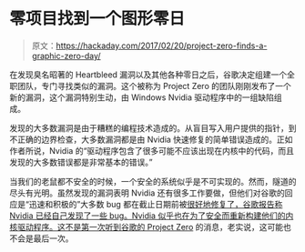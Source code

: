 # 零项目找到一个图形零日

> 原文：<https://hackaday.com/2017/02/20/project-zero-finds-a-graphic-zero-day/>

在发现臭名昭著的 Heartbleed 漏洞以及其他各种零日之后，谷歌决定组建一个全职团队，专门寻找类似的漏洞。这个被称为 Project Zero 的团队刚刚发布了一个新的漏洞，这个漏洞特别生动，由 Windows Nvidia 驱动程序中的一组缺陷组成。

发现的大多数漏洞是由于糟糕的编程技术造成的。从盲目写入用户提供的指针，到不正确的边界检查，大多数漏洞都是由 Nvidia 快速修复的简单错误造成的。正如作者所说，Nvidia 的“驱动程序包含了很多可能不应该出现在内核中的代码，而且发现的大多数错误都是非常基本的错误。”

当我们的老鼠都不安全的时候，一个安全的系统似乎是不可实现的。然而，隧道的尽头有光明。虽然发现的漏洞表明 Nvidia 还有很多工作要做，但他们对谷歌的回应是“迅速和积极的”大多数 bug 都在截止日期前被[很好地修复了，谷歌报告称 Nvidia 已经自己发现了一些 bug。Nvidia 似乎也在为了安全而重新构建他们的内核驱动程序。这不是](http://nvidia.custhelp.com/app/answers/detail/a_id/4278/~/security-bulletin%3A-multiple-vulnerabilities-in-the-nvidia-windows-gpu-display)[第一次听到谷歌的 Project Zero](http://hackaday.com/tag/project-zero/) 的消息，老实说，这可能也不会是最后一次。